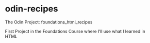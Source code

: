# odin-recipes
The Odin Project: foundations_html_recipes

First Project in the Foundations Course where I'll use what I learned in HTML